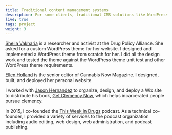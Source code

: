 ```yaml
---
title: Traditional content management systems
description: For some clients, traditional CMS solutions like WordPress or Wix are a best fit. These options allow clients to have full control over their web hosting, content, and even look and feel. 
live: true
tags: project
weight: 3
---
```


[Sheila Vakharia](https://www.sheilavakharia.com/) is a researcher and activist at the Drug Policy Alliance. She asked for a custom WordPress theme for her website. I designed and implemented a WordPress theme from scratch for her. I did all the design work and tested the theme against the WordPress theme unit test and other WordPress theme requirements.

[Ellen Holland](https://ellenholland.xyz) is the senior editor of Cannabis Now Magazine. I designed, built, and deployed her personal website. 

I worked with [Jason Hernandez](https://www.getclemencynow.org/about-the-author) to organize, design, and deploy a Wix site to distribute his book, [Get Clemency Now](https://www.getclemencynow.org/), which helps incarcerated people pursue clemency.

In 2015, I co-founded the [This Week in Drugs](https://thisweekindrugs.org ) podcast. As a technical co-founder, I provided a variety of services to the podcast organization including audio editing, web design, web administration, and podcast publishing.